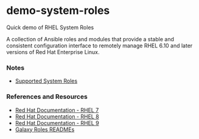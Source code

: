 # demo-system-roles
Quick demo of RHEL System Roles

A collection of Ansible roles and modules that provide a stable and consistent configuration interface to remotely manage RHEL 6.10 and later versions of Red Hat Enterprise Linux.

### Notes
* [Supported System Roles](https://access.redhat.com/articles/3050101)

### References and Resources
* [Red Hat Documentation - RHEL 7](https://access.redhat.com/documentation/en-us/red_hat_enterprise_linux/7/html/administration_and_configuration_tasks_using_system_roles_in_rhel_7.9/index)
* [Red Hat Documentation - RHEL 8](https://access.redhat.com/documentation/en-us/red_hat_enterprise_linux/8/html/automating_system_administration_by_using_rhel_system_roles/index)
* [Red Hat Documentation - RHEL 9](https://access.redhat.com/documentation/en-us/red_hat_enterprise_linux/9/html-single/automating_system_administration_by_using_rhel_system_roles/index)
* [Galaxy Roles READMEs](https://galaxy.ansible.com/linux-system-roles)
